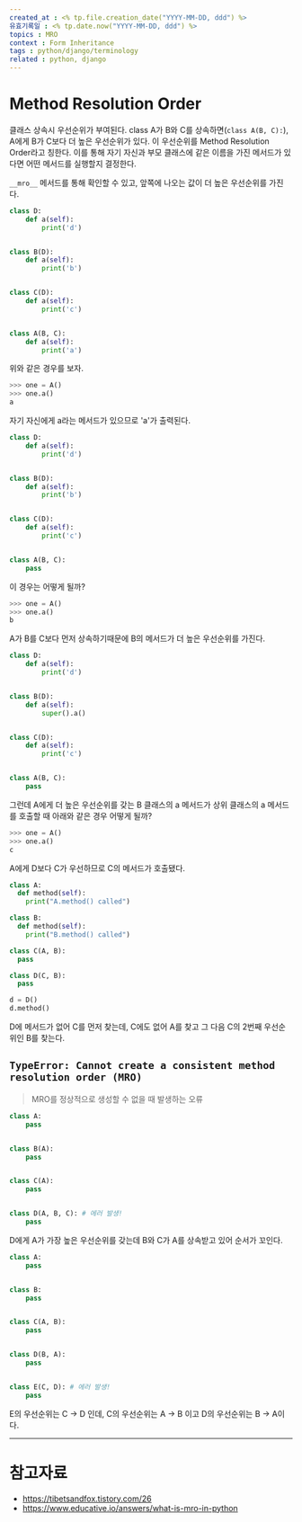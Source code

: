 ```yaml
---
created_at : <% tp.file.creation_date("YYYY-MM-DD, ddd") %>
유효기록일 : <% tp.date.now("YYYY-MM-DD, ddd") %>
topics : MRO
context : Form Inheritance
tags : python/django/terminology
related : python, django
---
```

# Method Resolution Order

클래스 상속시 우선순위가 부여된다. class A가 B와 C를 상속하면(`class A(B, C):`), A에게 B가 C보다 더 높은 우선순위가 있다. 이 우선순위를 Method Resolution Order라고 칭한다. 이를 통해 자기 자신과 부모 클래스에 같은 이름을 가진 메서드가 있다면 어떤 메서드를 실행할지 결정한다. 

`__mro__` 메서드를 통해 확인할 수 있고, 앞쪽에 나오는 값이 더 높은 우선순위를 가진다.

```python
class D:
	def a(self):
		print('d')


class B(D):
	def a(self):
		print('b')


class C(D):
	def a(self):
		print('c')


class A(B, C):
	def a(self):
		print('a')

```
위와 같은 경우를 보자.

```python
>>> one = A()
>>> one.a()
a
```
자기 자신에게 a라는 메서드가 있으므로 'a'가 출력된다.

```Python
class D:
	def a(self):
		print('d')


class B(D):
	def a(self):
		print('b')


class C(D):
	def a(self):
		print('c')


class A(B, C):
	pass
```
이 경우는 어떻게 될까?

```python
>>> one = A()
>>> one.a()
b
```

A가 B를 C보다 먼저 상속하기때문에 B의 메서드가 더 높은 우선순위를 가진다.

```python
class D:
	def a(self):
		print('d')


class B(D):
	def a(self):
		super().a()


class C(D):
	def a(self):
		print('c')


class A(B, C):
	pass

```
그런데 A에게 더 높은 우선순위를 갖는 B 클래스의 a 메서드가 상위 클래스의 a 메서드를 호출할 때 아래와 같은 경우 어떻게 될까?
```python
>>> one = A()
>>> one.a()
c
```
A에게 D보다 C가 우선하므로 C의 메서드가 호출됐다.

```python
class A:
  def method(self):
    print("A.method() called")

class B:
  def method(self):
    print("B.method() called")

class C(A, B):
  pass

class D(C, B):
  pass

d = D()
d.method()
```
D에 메서드가 없어 C를 먼저 찾는데, C에도 없어 A를 찾고 그 다음 C의 2번째 우선순위인 B를 찾는다.




## `TypeError: Cannot create a consistent method resolution order (MRO)`
> MRO를 정상적으로 생성할 수 없을 때 발생하는 오류

```python
class A:
    pass


class B(A):
    pass


class C(A):
    pass


class D(A, B, C): # 에러 발생!
    pass
```
D에게 A가 가장 높은 우선순위를 갖는데 B와 C가 A를 상속받고 있어 순서가 꼬인다.

```python
class A:
    pass


class B:
    pass


class C(A, B):
    pass


class D(B, A):
    pass


class E(C, D): # 에러 발생!
    pass
```
E의 우선순위는 C -> D 인데, C의 우선순위는 A -> B 이고 D의 우선순위는 B -> A이다. 


---
# 참고자료
- https://tibetsandfox.tistory.com/26
- https://www.educative.io/answers/what-is-mro-in-python